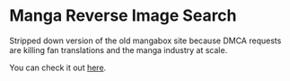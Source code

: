 # Manga Reverse Image Search

Stripped down version of the old mangabox site because DMCA requests are killing fan translations and the manga industry at scale.

You can check it out [here](https://mangabox.app). 
